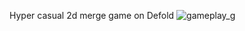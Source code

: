 Hyper casual 2d merge game on Defold
![gameplay_g](https://github.com/user-attachments/assets/4109ae76-a05d-4eb2-978f-0aa55122a1ce)
